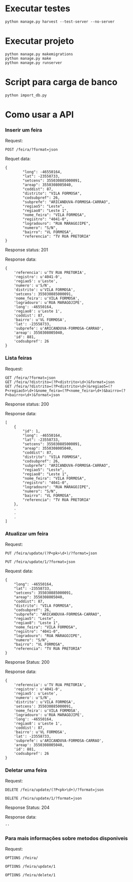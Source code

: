 # Executar testes

	python manage.py harvest --test-server --no-server

# Executar projeto 

	python manage.py makemigrations 
	python manage.py make
	python manage.py runserver

# Script para carga de banco
	python import_db.py


# Como usar a API

### Inserir um feira

Request:


	POST /feira/?format=json


Requet data:
```
{
        "long": -46550164,
        "lat": -23558733,
        "setcens": 355030885000091,
        "areap": 3550308005040,
        "coddist": 87,
        "distrito": "VILA FORMOSA",
        "codsubpref": 26,
        "subprefe": "ARICANDUVA-FORMOSA-CARRAO",
        "regiao5": "Leste",
        "regiao8": "Leste 1",
        "nome_feira": "VILA FORMOSA",
        "registro": "4041-0",
        "logradouro": "RUA MARAGOJIPE",
        "numero": "S/N",
        "bairro": "VL FORMOSA",
        "referencia": "TV RUA PRETORIA"
}
```
Response status: 201

Response data:
```
{
	'referencia': u'TV RUA PRETORIA', 
	'registro': u'4041-0', 
	'regiao5': u'Leste', 
	'numero': u'S/N', 
	'distrito': u'VILA FORMOSA', 
	'setcens': 355030885000091, 
	'nome_feira': u'VILA FORMOSA', 
	'logradouro': u'RUA MARAGOJIPE', 
	'long': -46550164, 
	'regiao8': u'Leste 1', 
	'coddist': 87, 
	'bairro': u'VL FORMOSA', 
	'lat': -23558733, 
	'subprefe': u'ARICANDUVA-FORMOSA-CARRAO', 
	'areap': 3550308005040, 
	'id': 881, 
	'codsubpref': 26
}
```
### Lista feiras

Request:

	GET /feira/?format=json
    GET /feira/?distrito=(?P<distrito>\d+)&format=json
    GET /feira/?distrito=(?P<distrito>\d+)&regiao5=(?P<regiao5>\d+)&nome_feira=(?P<nome_feira>\d+)&bairro=(?P<bairro>\d+)&format=json
Response status: 200

Response data:
```
[
    {
        "id": 1,
        "long": -46550164,
        "lat": -23558733,
        "setcens": 355030885000091,
        "areap": 3550308005040,
        "coddist": 87,
        "distrito": "VILA FORMOSA",
        "codsubpref": 26,
        "subprefe": "ARICANDUVA-FORMOSA-CARRAO",
        "regiao5": "Leste",
        "regiao8": "Leste 1",
        "nome_feira": "VILA FORMOSA",
        "registro": "4041-0",
        "logradouro": "RUA MARAGOJIPE",
        "numero": "S/N",
        "bairro": "VL FORMOSA",
        "referencia": "TV RUA PRETORIA"
    },
    .
    .
    .
]
```


### Atualizar um feira

Request:

	PUT /feira/update/(?P<pk>\d+)/?format=json

	PUT /feira/update/1/?format=json

Request data:
```
{  
    "long": -46550164,
    "lat": -23558733,
    "setcens": 355030885000091,
    "areap": 3550308005040,
    "coddist": 87,
    "distrito": "VILA FORMOSA",
    "codsubpref": 26,
    "subprefe": "ARICANDUVA-FORMOSA-CARRAO",
    "regiao5": "Leste",
    "regiao8": "Leste 1",
    "nome_feira": "VILA FORMOSA",
    "registro": "4041-0",
    "logradouro": "RUA MARAGOJIPE",
    "numero": "S/N",
    "bairro": "VL FORMOSA",
    "referencia": "TV RUA PRETORIA"
}
```
Response Status: 200

Response data:
```
{
	'referencia': u'TV RUA PRETORIA', 
	'registro': u'4041-0', 
	'regiao5': u'Leste', 
	'numero': u'S/N', 
	'distrito': u'VILA FORMOSA', 
	'setcens': 355030885000091, 
	'nome_feira': u'VILA FORMOSA', 
	'logradouro': u'RUA MARAGOJIPE', 
	'long': -46550164, 
	'regiao8': u'Leste 1', 
	'coddist': 87, 
	'bairro': u'VL FORMOSA', 
	'lat': -23558733, 
	'subprefe': u'ARICANDUVA-FORMOSA-CARRAO', 
	'areap': 3550308005040, 
	'id': 881, 
	'codsubpref': 26
}
```
### Deletar uma feira 

Request:

	DELETE /feira/update/(?P<pk>\d+)/?format=json

	DELETE /feira/update/1/?format=json

Response Status: 204

Response data: 

	''


### Para mais informações sobre metodos disponiveis

Request:

	OPTIONS /feira/

	OPTIONS /feira/update/1

	OPTIONS /feira/delete/1
